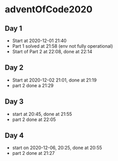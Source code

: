# adventOfCode2020

## Day 1
- Start at 2020-12-01 21:40
- Part 1 solved at 21:58 (env not fully operational)
- Start of Part 2 at 22:08, done at 22:14

## Day 2
- Start at 2020-12-02 21:01, done at 21:19
- part 2 done a 21:29

## Day 3
- start at 20:45, done at 21:55
- part 2 done at 22:05

## Day 4
- start on 2020-12-06, 20:25, done at 20:55
- part 2 done at 21:27